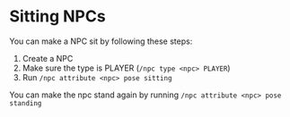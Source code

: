 # Sitting NPCs

You can make a NPC sit by following these steps:

1. Create a NPC
2. Make sure the type is PLAYER (`/npc type <npc> PLAYER`)
3. Run `/npc attribute <npc> pose sitting`

You can make the npc stand again by running `/npc attribute <npc> pose standing`